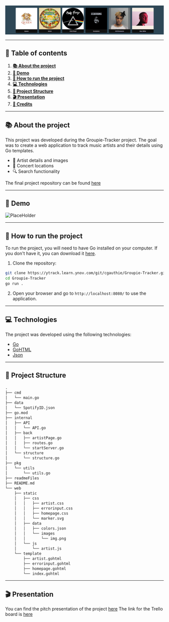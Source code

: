 <p align="center">
  <img src="readmeFiles/banner.png" alt="banner"/>
</p>

---

## 📖 Table of contents

1. [**📚 About the project**](#-about-the-project)
2. [**🎥 Demo**](#-demo)
3. [**🚀 How to run the project**](#-how-to-run-the-project)
4. [**💻 Technologies**](#-technologies)
5. [**📁 Project Structure**](#-project-structure)
6. [**🎬 Presentation**](#-presentation)
7. [**👥 Credits**](#-credits)

---

## 📚 About the project

This project was developed during the Groupie-Tracker project. The goal was to create a web application to track music artists and their details using Go templates.

- 🎤 Artist details and images
- 📅 Concert locations
- 🔍 Search functionality

The final project repository can be found [here](https://ytrack.learn.ynov.com/git/cgauthie/Groupie-Tracker)

---

## 🎥 Demo

![PlaceHolder](https://i.imgur.com/KKGEcst.gif)

---

## 🚀 How to run the project

To run the project, you will need to have Go installed on your computer. If you don't have it, you can download it [here](https://golang.org/dl/).

1. Clone the repository:
```bash
git clone https://ytrack.learn.ynov.com/git/cgauthie/Groupie-Tracker.git
cd Groupie-Tracker
go run .
```

2. Open your browser and go to `http://localhost:8080/` to use the application.

---

## 💻 Technologies

The project was developed using the following technologies:
- [Go](https://golang.org/)
- [GoHTML](https://pkg.go.dev/html/template)
- [Json](https://pkg.go.dev/encoding/json)

---

## 📁 Project Structure

```
.
├── cmd
│   └── main.go
├── data
│   └── SpotifyID.json
├── go.mod
├── internal
│   ├── API
│   │   └── API.go
│   ├── back
│   │   ├── artistPage.go
│   │   ├── routes.go
│   │   └── startServer.go
│   └── structure
│       └── structure.go
├── pkg
│   └── utils
│       └── utils.go
├── readmeFiles
├── README.md
└── web
    ├── static
    │   ├── css
    │   │   ├── artist.css
    │   │   ├── errorinput.css
    │   │   ├── homepage.css
    │   │   └── marker.svg
    │   ├── data
    │   │   ├── colors.json
    │   │   └── images
    │   │       └── img.png
    │   └── js
    │       └── artist.js
    └── template
        ├── artist.gohtml
        ├── errorinput.gohtml
        ├── homepage.gohtml
        └── index.gohtml
```

---

## 🎬 Presentation

You can find the pitch presentation of the project [here](https://pitch.com/v/groupie-tracker-da9iez)
The link for the Trello board is [here](https://trello.com/invite/b/676020cebf77c8c955b0b074/ATTI248363e8c099e1ca9b241e69ca53283215214A2E/groupie-tracker)